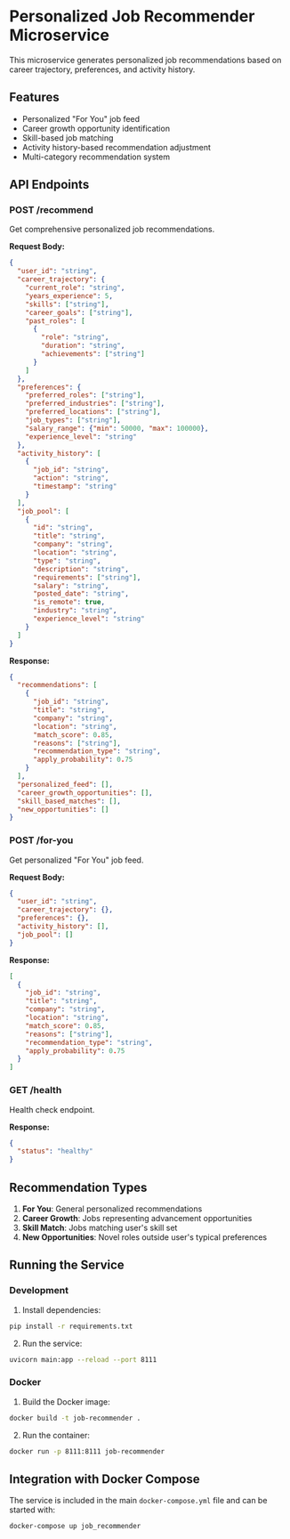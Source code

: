 # Personalized Job Recommender Microservice

This microservice generates personalized job recommendations based on career trajectory, preferences, and activity history.

## Features

- Personalized "For You" job feed
- Career growth opportunity identification
- Skill-based job matching
- Activity history-based recommendation adjustment
- Multi-category recommendation system

## API Endpoints

### POST /recommend

Get comprehensive personalized job recommendations.

**Request Body:**
```json
{
  "user_id": "string",
  "career_trajectory": {
    "current_role": "string",
    "years_experience": 5,
    "skills": ["string"],
    "career_goals": ["string"],
    "past_roles": [
      {
        "role": "string",
        "duration": "string",
        "achievements": ["string"]
      }
    ]
  },
  "preferences": {
    "preferred_roles": ["string"],
    "preferred_industries": ["string"],
    "preferred_locations": ["string"],
    "job_types": ["string"],
    "salary_range": {"min": 50000, "max": 100000},
    "experience_level": "string"
  },
  "activity_history": [
    {
      "job_id": "string",
      "action": "string",
      "timestamp": "string"
    }
  ],
  "job_pool": [
    {
      "id": "string",
      "title": "string",
      "company": "string",
      "location": "string",
      "type": "string",
      "description": "string",
      "requirements": ["string"],
      "salary": "string",
      "posted_date": "string",
      "is_remote": true,
      "industry": "string",
      "experience_level": "string"
    }
  ]
}
```

**Response:**
```json
{
  "recommendations": [
    {
      "job_id": "string",
      "title": "string",
      "company": "string",
      "location": "string",
      "match_score": 0.85,
      "reasons": ["string"],
      "recommendation_type": "string",
      "apply_probability": 0.75
    }
  ],
  "personalized_feed": [],
  "career_growth_opportunities": [],
  "skill_based_matches": [],
  "new_opportunities": []
}
```

### POST /for-you

Get personalized "For You" job feed.

**Request Body:**
```json
{
  "user_id": "string",
  "career_trajectory": {},
  "preferences": {},
  "activity_history": [],
  "job_pool": []
}
```

**Response:**
```json
[
  {
    "job_id": "string",
    "title": "string",
    "company": "string",
    "location": "string",
    "match_score": 0.85,
    "reasons": ["string"],
    "recommendation_type": "string",
    "apply_probability": 0.75
  }
]
```

### GET /health

Health check endpoint.

**Response:**
```json
{
  "status": "healthy"
}
```

## Recommendation Types

1. **For You**: General personalized recommendations
2. **Career Growth**: Jobs representing advancement opportunities
3. **Skill Match**: Jobs matching user's skill set
4. **New Opportunities**: Novel roles outside user's typical preferences

## Running the Service

### Development

1. Install dependencies:
```bash
pip install -r requirements.txt
```

2. Run the service:
```bash
uvicorn main:app --reload --port 8111
```

### Docker

1. Build the Docker image:
```bash
docker build -t job-recommender .
```

2. Run the container:
```bash
docker run -p 8111:8111 job-recommender
```

## Integration with Docker Compose

The service is included in the main `docker-compose.yml` file and can be started with:
```bash
docker-compose up job_recommender
```